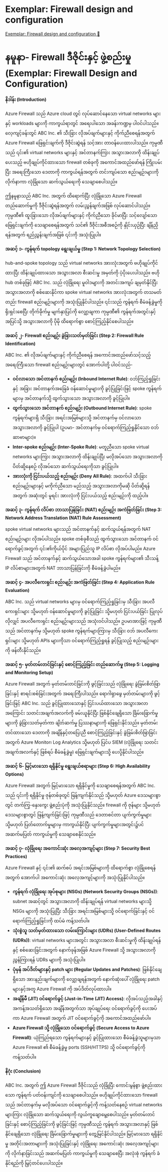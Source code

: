 # Exemplar: Firewall design and configuration

[Exemplar: Firewall design and configuration 🔗](https://www.coursera.org/learn/cybersecurity-tools-and-technologies/supplement/MRnJ3/exemplar-firewall-design-and-configuration)

# နမူနာ- Firewall ဒီဇိုင်းနှင့် ဖွဲ့စည်းမှု (Exemplar: Firewall Design and Configuration)

**နိဒါန်း (Introduction)**

Azure Firewall သည် Azure cloud တွင် လုပ်ဆောင်နေသော virtual networks များနှင့် workloads များကို ကာကွယ်ရာတွင် အရေးပါသော အခန်းကဏ္ဍမှ ပါဝင်ပါသည်။ လေ့ကျင့်ခန်းတွင် ABC Inc. ၏ သီးခြား လိုအပ်ချက်များနှင့် ကိုက်ညီစေရန်အတွက် Azure Firewall ဖြေရှင်းချက်ကို ဒီဇိုင်းဆွဲရန် သင့်အား တာဝန်ပေးထားပါသည်။ ကုမ္ပဏီသည် ၎င်း၏ virtual networks များနှင့် အင်တာနက်ကြား အသွားအလာကို ထိန်းချုပ်ပေးသည့် ဗဟိုချုပ်ကိုင်ထားသော firewall တစ်ခုကို အကောင်အထည်ဖော်ရန် ကြိုးပမ်းပြီး အရေးကြီးသော ဒေတာကို ကာကွယ်ရန်အတွက် တင်းကျပ်သော စည်းမျဉ်းများကို လိုက်နာကာ လုံခြုံသော ဆက်သွယ်ရေးကို သေချာစေပါသည်။

ဤနမူနာသည် ABC Inc. အတွက် ထိရောက်ပြီး လုံခြုံသော Azure Firewall တည်ဆောက်မှုကို ဒီဇိုင်းဆွဲရန်အတွက် လမ်းညွှန်ချက်အဖြစ် လုပ်ဆောင်ပါသည်။ ကုမ္ပဏီ၏ ထူးခြားသော လိုအပ်ချက်များနှင့် ကိုက်ညီသော ခိုင်မာပြီး သင့်လျော်သော ဖြေရှင်းချက်ကို သေချာစေရန်အတွက် သင်၏ ဒီဇိုင်းအစီအစဉ်ကို နှိုင်းယှဉ်ပြီး ချိန်ညှိရန်အတွက် ရည်ညွှန်းချက်အဖြစ် ၎င်းကို အသုံးပြုပါ။

**အဆင့် ၁- ကွန်ရက် topology ရွေးချယ်မှု (Step 1: Network Topology Selection)**

hub-and-spoke topology သည် virtual networks အားလုံးအတွက် ဗဟိုချုပ်ကိုင်ထားပြီး ထိန်းချုပ်ထားသော အသွားအလာ စီးဆင်းမှု အမှတ်ကို ပံ့ပိုးပေးပါသည်။ ဗဟို hub တစ်ခုဖြင့် ABC Inc. သည် လုံခြုံရေး မူဝါဒများကို အတင်းအကျပ် ချမှတ်နိုင်ပြီး အသွားအလာကို စစ်ဆေးနိုင်ကာ spoke virtual networks အားလုံးအတွက် တသမတ်တည်း firewall စည်းမျဉ်းများကို အသုံးပြုနိုင်ပါသည်။ ၎င်းသည် ကွန်ရက် စီမံခန့်ခွဲမှုကို ရိုးရှင်းစေပြီး တိုက်ခိုက်မှု မျက်နှာပြင်ကို လျှော့ချကာ ကုမ္ပဏီ၏ ကွန်ရက်အတွင်းနှင့် အပြင်သို့ အသွားအလာကို ပိုမို ထိရောက်စွာ စောင့်ကြည့်နိုင်စေပါသည်။

**အဆင့် ၂- Firewall စည်းမျဉ်း ခွဲခြားသတ်မှတ်ခြင်း (Step 2: Firewall Rule Identification)**

ABC Inc. ၏ လိုအပ်ချက်များနှင့် ကိုက်ညီစေရန် အကောင်အထည်ဖော်သင့်သည့် အရေးကြီးသော firewall စည်းမျဉ်းများတွင် အောက်ပါတို့ ပါဝင်သည်-

- **ဝင်လာသော အင်တာနက် စည်းမျဉ်း (Inbound Internet Rule)**: ဝဘ်ကြည့်ရှုခြင်းနှင့် အခြား အင်တာနက်အခြေခံ ဝန်ဆောင်မှုများကို ခွင့်ပြုခြင်းဖြင့် spoke ကွန်ရက်များမှ အင်တာနက်သို့ ထွက်သွားသော အသွားအလာကို ခွင့်ပြုပါ။
- **ထွက်သွားသော အင်တာနက် စည်းမျဉ်း (Outbound Internet Rule)**: spoke ကွန်ရက်များရှိ သီးခြား အရင်းအမြစ်များသို့ အင်တာနက်မှ ဝင်လာသော အသွားအလာကို ခွင့်ပြုပါ (ဥပမာ- အင်တာနက်မှ ဝင်ရောက်ကြည့်ရှုနိုင်သော ဝဘ်ဆာဗာများ)။
- **Inter-spoke စည်းမျဉ်း (Inter-Spoke Rule)**: မတူညီသော spoke virtual networks များကြား အသွားအလာကို ထိန်းချုပ်ပြီး မလိုအပ်သော အသွားအလာကို ပိတ်ဆို့နေစဉ် လိုအပ်သော ဆက်သွယ်ရေးကိုသာ ခွင့်ပြုပါ။
- **အားလုံးကို ငြင်းပယ်သည့် စည်းမျဉ်း (Deny All Rule)**: အထက်ပါ သီးခြား စည်းမျဉ်းများနှင့် မကိုက်ညီသော မည်သည့် အသွားအလာကိုမဆို ပိတ်ဆို့ရန်အတွက် အဆုံးတွင် မူရင်း အားလုံးကို ငြင်းပယ်သည့် စည်းမျဉ်းကို ထည့်ပါ။

**အဆင့် ၃- ကွန်ရက် လိပ်စာ ဘာသာပြန်ခြင်း (NAT) စည်းမျဉ်း အကဲဖြတ်ခြင်း (Step 3: Network Address Translation (NAT) Rule Assessment)**

spoke virtual networks များသည် အင်တာနက်နှင့် ဆက်သွယ်ရန်အတွက် NAT စည်းမျဉ်းများ လိုအပ်ပါသည်။ spoke တစ်ခုစီသည် ထွက်သွားသော အင်တာနက် ဝင်ရောက်ခွင့်အတွက် ၎င်း၏ကိုယ်ပိုင် အများပြည်သူ IP လိပ်စာ လိုအပ်ပါမည်။ Azure Firewall သည် အင်တာနက်နှင့် ဆက်သွယ်သောအခါ spoke ကွန်ရက်များ၏ သီးသန့် IP လိပ်စာများအတွက် NAT ဘာသာပြန်ခြင်းကို စီမံခန့်ခွဲပါမည်။

**အဆင့် ၄- အပလီကေးရှင်း စည်းမျဉ်း အကဲဖြတ်ခြင်း (Step 4: Application Rule Evaluation)**

ABC Inc. သည် virtual networks များမှ ဝင်ရောက်ကြည့်ရှုခြင်းမှ သီးခြား အပလီကေးရှင်းများ သို့မဟုတ် ဝန်ဆောင်မှုများကို ခွင့်ပြုခြင်း သို့မဟုတ် ငြင်းပယ်ခြင်း ပြုလုပ်လိုလျှင် အပလီကေးရှင်း စည်းမျဉ်းများသည် အသုံးဝင်ပါသည်။ ဥပမာအားဖြင့် ကုမ္ပဏီသည် အင်တာနက်မှ သို့မဟုတ် spoke ကွန်ရက်များကြားမှ သီးခြား ဝဘ် အပလီကေးရှင်းများ သို့မဟုတ် APIs များကိုသာ ဝင်ရောက်ကြည့်ရှုရန် ခွင့်ပြုသည့် စည်းမျဉ်းများကို ဖန်တီးနိုင်သည်။

**အဆင့် ၅- မှတ်တမ်းတင်ခြင်းနှင့် စောင့်ကြည့်ခြင်း တည်ဆောက်မှု (Step 5: Logging and Monitoring Setup)**

Azure Firewall အတွက် မှတ်တမ်းတင်ခြင်းကို ဖွင့်ခြင်းသည် လုံခြုံရေး ခွဲခြမ်းစိတ်ဖြာခြင်းနှင့် စာရင်းစစ်ခြင်းအတွက် အရေးကြီးပါသည်။ ရောဂါရှာဖွေ မှတ်တမ်းများကို ဖွင့်ခြင်းဖြင့် ABC Inc. သည် ခွင့်ပြုထားသောနှင့် ငြင်းပယ်ထားသော အသွားအလာအကြောင်း သတင်းအချက်အလက်ကို ဖမ်းယူနိုင်ပြီး ဖြစ်နိုင်ချေရှိသော ခြိမ်းခြောက်မှုများကို ခွဲခြားသတ်မှတ်ကာ ချိတ်ဆက်မှု ပြဿနာများကို ဖြေရှင်းနိုင်သည်။ မှတ်တမ်းတင်ထားသော ဒေတာကို အချိန်နှင့်တပြေးညီ စောင့်ကြည့်ခြင်းနှင့် ခွဲခြမ်းစိတ်ဖြာခြင်းအတွက် Azure Monitor၊ Log Analytics သို့မဟုတ် ပြင်ပ SIEM (လုံခြုံရေး သတင်းအချက်အလက်နှင့် ဖြစ်ရပ် စီမံခန့်ခွဲမှု) ဖြေရှင်းချက်များသို့ ပေးပို့နိုင်ပါသည်။

**အဆင့် ၆- မြင့်မားသော ရရှိနိုင်မှု ရွေးချယ်စရာများ (Step 6: High Availability Options)**

Azure Firewall အတွက် မြင့်မားသော ရရှိနိုင်မှုကို သေချာစေရန်အတွက် ABC Inc. သည် ၎င်းကို ရရှိနိုင်မှု ဇုန်တစ်ခုတွင် ဖြန့်ကျက်နိုင်သည် သို့မဟုတ် Azure ဒေသများစွာတွင် တက်ကြွ-နှေးကွေး ဖွဲ့စည်းပုံကို အသုံးပြုနိုင်သည်။ firewall ကို ဇုန်များ သို့မဟုတ် ဒေသများစွာတွင် ဖြန့်ကျက်ခြင်းဖြင့် ကုမ္ပဏီသည် ဒေတာစင်တာ ပျက်ကွက်မှုများ သို့မဟုတ် ပြတ်တောက်မှုများမှ ကာကွယ်နိုင်ပြီး ပျက်ကွက်မှုများအတွင်း၌ပင် အဆက်မပြတ် ကာကွယ်မှုကို သေချာစေနိုင်သည်။

**အဆင့် ၇- လုံခြုံရေး အကောင်းဆုံး အလေ့အကျင့်များ (Step 7: Security Best Practices)**

Azure Firewall နှင့် ၎င်း၏ ဆက်စပ် အရင်းအမြစ်များကို ထိရောက်စွာ လုံခြုံစေရန်အတွက် အောက်ပါ အကောင်းဆုံး အလေ့အကျင့်များကို အသုံးပြုနိုင်ပါသည်။

- **ကွန်ရက် လုံခြုံရေး အုပ်စုများ (NSGs) (Network Security Groups (NSGs))**: subnet အဆင့်တွင် အသွားအလာကို ထိန်းချုပ်ရန် virtual networks များသို့ NSGs များကို အသုံးပြုပြီး သီးခြား အရင်းအမြစ်များသို့ ဝင်ရောက်ခြင်းနှင့် ဝင်ရောက်ကြည့်ရှုခြင်းကို ထပ်မံ ကန့်သတ်ပါ။
- **သုံးစွဲသူ သတ်မှတ်ထားသော လမ်းကြောင်းများ (UDRs) (User-Defined Routes (UDRs))**: virtual networks များအတွင်း အသွားအလာ စီးဆင်းမှုကို ထိန်းချုပ်ရန်နှင့် စစ်ဆေးခြင်းအတွက် နောက်ခုန်အဖြစ် Azure Firewall သို့ အသွားအလာကို ညွှန်ကြားရန် UDRs များကို အသုံးပြုပါ။
- **ပုံမှန် အပ်ဒိတ်များနှင့် patch များ (Regular Updates and Patches)**: ဖြစ်နိုင်ချေရှိသော အားနည်းချက်များကို လျှော့ချရန်အတွက် နောက်ဆုံးပေါ် လုံခြုံရေး patch များနှင့်အတူ Azure Firewall ကို အပ်ဒိတ်လုပ်ထားပါ။
- **အချိန်မီ (JIT) ဝင်ရောက်ခွင့် (Just-in-Time (JIT) Access)**: လိုအပ်သည့်အခါနှင့် အကန့်အသတ်ရှိသော အချိန်အတွက်သာ အုပ်ချုပ်ရေး ဝင်ရောက်ခွင့်ကို ပေးအပ်ကာ Azure Firewall အတွက် JIT ဝင်ရောက်ခွင့်ကို အကောင်အထည်ဖော်ပါ။
- **Azure Firewall သို့ လုံခြုံသော ဝင်ရောက်ခွင့် (Secure Access to Azure Firewall)**: ယုံကြည်ရသော ကွန်ရက်များနှင့် ခွင့်ပြုထားသော စီမံခန့်ခွဲသူများမှသာ Azure Firewall ၏ စီမံခန့်ခွဲမှု ports (SSH/HTTPS) သို့ ဝင်ရောက်ခွင့်ကို ကန့်သတ်ပါ။

**နိဂုံး (Conclusion)**

ABC Inc. အတွက် ဤ Azure Firewall ဒီဇိုင်းသည် လုံခြုံပြီး ကောင်းမွန်စွာ ဖွဲ့စည်းထားသော ကွန်ရက် ပတ်ဝန်းကျင်ကို သေချာစေပါသည်။ ဗဟိုချုပ်ကိုင်ထားသော firewall သည် အင်တာနက်မှ မလိုအပ်သော ဝင်ရောက်ခွင့်ကို ကန့်သတ်နေစဉ် virtual networks များကြား လုံခြုံသော ဆက်သွယ်ရေးကို လွယ်ကူချောမွေ့စေပါသည်။ မှတ်တမ်းတင်ခြင်းနှင့် စောင့်ကြည့်ခြင်းကို ဖွင့်ခြင်းဖြင့် ကုမ္ပဏီသည် ကွန်ရက် အသွားအလာနှင့် ဖြစ်နိုင်ချေရှိသော လုံခြုံရေး ခြိမ်းခြောက်မှုများကို တွေ့မြင်နိုင်ပါသည်။ မြင့်မားသော ရရှိနိုင်မှု အတိုင်းအတာများကို အသုံးပြုခြင်းနှင့် လုံခြုံရေး အကောင်းဆုံး အလေ့အကျင့်များကို လိုက်နာခြင်းသည် အဆက်မပြတ် ကာကွယ်မှုကို သေချာစေပြီး အလုံးစုံ ကွန်ရက် ခံနိုင်ရည်ကို မြှင့်တင်ပေးပါသည်။
